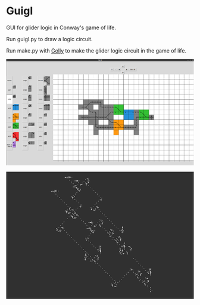 # Guigl
GUI for glider logic in Conway's game of life.

Run guigl.py to draw a logic circuit.

Run make.py with [Golly](http://golly.sourceforge.net/) to make the glider logic circuit in the game of life.

![guigl](screenshots/guigl.png?raw=true "guigl")

![golly](screenshots/golly.png?raw=true "golly")
